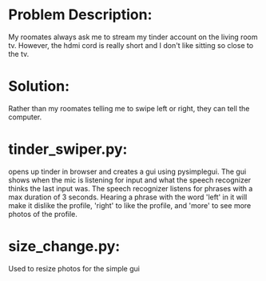 # Problem Description:
My roomates always ask me to stream my tinder account on the living room tv. However, the hdmi cord is really short and I don't like sitting so close to the tv.

# Solution:
Rather than my roomates telling me to swipe left or right, they can tell the computer. 

# tinder_swiper.py:
opens up tinder in browser and creates a gui using pysimplegui. The gui shows when the mic is listening for input and what the speech recognizer thinks the last input was.
The speech recognizer listens for phrases with a max duration of 3 seconds. Hearing a phrase with the word 'left' in it will make it dislike the profile, 'right' to like the profile, and 'more' to see more photos of the profile.

# size_change.py:
Used to resize photos for the simple gui


